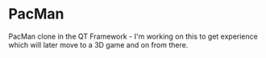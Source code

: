 # PacMan
PacMan clone in the QT Framework - I'm working on this to get experience which will later move to a 3D game and on from there.
